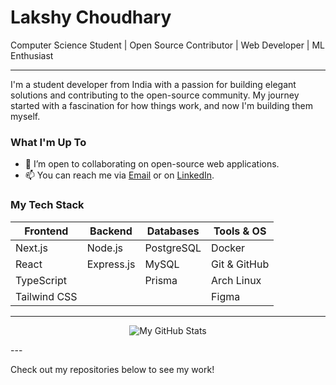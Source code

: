 # Lakshy Choudhary

Computer Science Student | Open Source Contributor | Web Developer | ML Enthusiast

---

I'm a student developer from India with a passion for building elegant solutions and contributing to the open-source community. My journey started with a fascination for how things work, and now I'm building them myself.

### What I'm Up To

- 🤝 I’m open to collaborating on open-source web applications.
- 📫 You can reach me via [Email](mailto:lakshy.smh@gmail.com) or on [LinkedIn](https://www.linkedin.com/in/lakshy-choudhary).

### My Tech Stack

| Frontend      | Backend       | Databases | Tools & OS     |
|---------------|---------------|-----------|----------------|
| Next.js       | Node.js       | PostgreSQL| Docker         |
| React         | Express.js    | MySQL     | Git & GitHub   |
| TypeScript    |               | Prisma    | Arch Linux     |
| Tailwind CSS  |               |           | Figma          |

---

<p align="center">
  <img align="center" src="https://github-readme-stats.vercel.app/api?username=git-lakshy&show_icons=true&locale=en&theme=tokyonight" alt="My GitHub Stats" />

</p>
---

Check out my repositories below to see my work!
